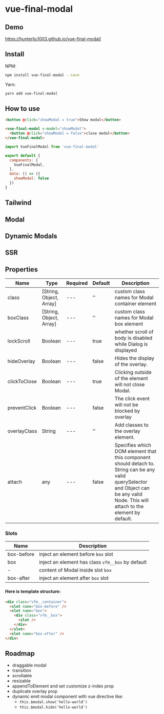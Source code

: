 # vue-final-modal

## Demo

https://hunterliu1003.github.io/vue-final-modal/

## Install

NPM:
```bash
npm install vue-final-modal --save
```

Yarn: 

```bash
yarn add vue-final-modal
```

## How to use

```html
<button @click="showModal = true">Show modal</button>

<vue-final-modal v-model="showModal">
  <button @click="showModal = false">close modal</button>
</vue-final-modal>
```

```js
import VueFinalModal from 'vue-final-modal'

export default {
  components: {
    VueFinalModal,
  },
  data: () => ({
    showModal: false
  })
}
```

## Tailwind

## Modal

## Dynamic Modals

## SSR

## Properties

| Name | Type | Required | Default | Description |
| ---  | ---  | ---      | ---     | ---         |
| class | [String, Object, Array] | --- | '' | custom class names for Modal container element |
| boxClass | [String, Object, Array] | --- | '' | custom class names for Modal box element |
| lockScroll | Boolean | --- | true | whether scroll of body is disabled while Dialog is displayed |
| hideOverlay | Boolean | --- | false | Hides the display of the overlay. |
| clickToClose | Boolean | --- | true | Clicking outside of the element will not close Modal. |
| preventClick | Boolean | --- | false | The click event will not be blocked by overlay |
| overlayClass | String | --- | '' | Add classes to the overlay element. |
| attach | any | --- | false | Specifies which DOM element that this component should detach to. String can be any valid querySelector and Object can be any valid Node. This will attach to the <body> element by default. |

### Slots

| Name         | Description |
| ---          | --- |
| box-before  | inject an element before `box` slot |
| box  | inject an element has class `vfm__box` by default |
| -  | content of Modal inside slot `box` |
| box-after  | inject an element after `box` slot |

#### Here is template structure:

```html
<div class="vfm__container">
  <slot name="box-before" />
  <slot name="box">
    <div class="vfm__box">
      <slot />
    </div>
  </slot>
  <slot name="box-after" />
</div>
```

## Roadmap

- draggable modal
- transition
- scrollable
- resizable
- appendToElement and set customize z-index prop
- duplicate overlay prop
- dynamic emit modal component with vue directive like:
  - `this.$modal.show('hello-world')`
  - `this.$modal.hide('hello-world')`
